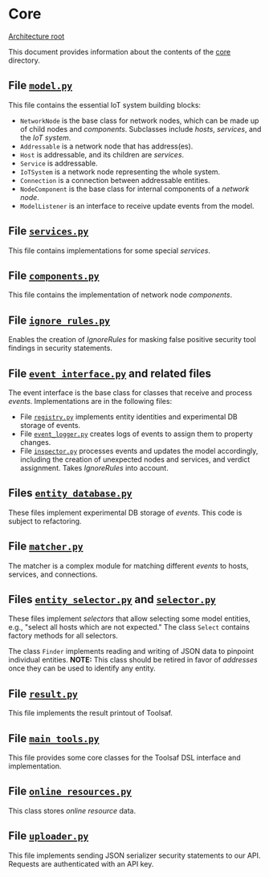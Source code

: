 # Core

[Architecture root](README.md)

This document provides information about the contents of the [core](../../toolsaf/core/) directory.

## File [`model.py`](../../toolsaf/core/model.py)

This file contains the essential IoT system building blocks:

  * `NetworkNode` is the base class for network nodes, which can be made up of child nodes and _components_. Subclasses include _hosts_, _services_, and the _IoT system_.
  * `Addressable` is a network node that has address(es).
  * `Host` is addressable, and its children are _services_.
  * `Service` is addressable.
  * `IoTSystem` is a network node representing the whole system.
  * `Connection` is a connection between addressable entities.
  * `NodeComponent` is the base class for internal components of a _network node_.
  * `ModelListener` is an interface to receive update events from the model.

## File [`services.py`](../../toolsaf/core/services.py)

This file contains implementations for some special _services_.

## File [`components.py`](../../toolsaf/core/components.py)

This file contains the implementation of network node _components_.

## File [`ignore_rules.py`](../../toolsaf/core/ignore_rules.py)

Enables the creation of _IgnoreRules_ for masking false positive security tool findings in security statements.

## File [`event_interface.py`](../../toolsaf/core/event_interface.py) and related files

The event interface is the base class for classes that receive and process _events_.
Implementations are in the following files:

  * File [`registry.py`](../../toolsaf/core/registry.py) implements entity identities and experimental DB storage of events.
  * File [`event_logger.py`](../../toolsaf/core/event_logger.py) creates logs of events to assign them to property changes.
  * File [`inspector.py`](../../toolsaf/core/inspector.py) processes events and updates the model accordingly, including the creation of unexpected nodes and services, and verdict assignment. Takes _IgnoreRules_ into account.

## Files [`entity_database.py`](../../toolsaf/core/entity_database.py)

These files implement experimental DB storage of _events_.
This code is subject to refactoring.

## File [`matcher.py`](../../toolsaf/core/matcher.py)

The matcher is a complex module for matching different _events_ to hosts, services, and connections.

## Files [`entity_selector.py`](../../toolsaf/core/entity_selector.py) and [`selector.py`](../../toolsaf/core/selector.py)

These files implement _selectors_ that allow selecting some model entities, e.g., "select all hosts which are not expected."
The class `Select` contains factory methods for all selectors.

The class `Finder` implements reading and writing of JSON data to pinpoint individual entities.
**NOTE:** This class should be retired in favor of _addresses_ once they can be used to identify any entity.

## File [`result.py`](../../toolsaf/core/result.py)

This file implements the result printout of Toolsaf.

## File [`main_tools.py`](../../toolsaf/core/main_tools.py)

This file provides some core classes for the Toolsaf DSL interface and implementation.

## File [`online_resources.py`](../../toolsaf/core/online_resources.py)

This class stores _online resource_ data.

## File [`uploader.py`](../../toolsaf/core/uploader.py)

This file implements sending JSON serializer security statements to our API. Requests are authenticated with an API key.
